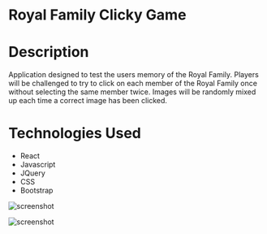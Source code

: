 # Royal Family Clicky Game

# Description

Application designed to test the users memory of the Royal Family. Players will be challenged to try to click on each member of the Royal Family once without selecting the same member twice. Images will be randomly mixed up each time a correct image has been clicked.  

# Technologies Used

- React
- Javascript
- JQuery
- CSS
- Bootstrap


![screenshot](images/instructions.jpeg)

![screenshot](images/gameplay.jpeg)
